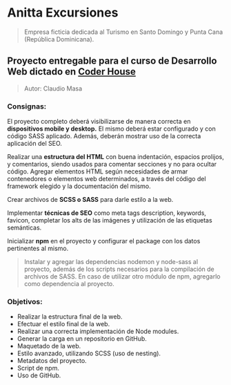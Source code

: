 # Anitta Excursiones
> Empresa ficticia dedicada al Turismo en Santo Domingo y Punta Cana (República Dominicana).

## Proyecto entregable para el curso de Desarrollo Web dictado en [Coder House](https://www.coderhouse.com "Coder House")

> Autor: Claudio Masa

### Consignas:
El proyecto completo deberá visibilizarse de manera correcta en **dispositivos mobile y desktop.** El mismo deberá estar configurado y con código SASS aplicado. Además, deberán mostrar uso de la correcta aplicación del SEO.

Realizar una **estructura del HTML** con buena indentación, espacios prolijos, y comentarios, siendo usados para comentar secciones y no para ocultar código.
Agregar elementos HTML según necesidades de armar contenedores o elementos web determinados, a través del código del framework elegido y la documentación del mismo.

Crear archivos de **SCSS o SASS** para darle estilo a la web.

Implementar **técnicas de SEO** como meta tags description, keywords, favicon, completar los alts de las imágenes y utilización de las etiquetas semánticas.

Inicializar **npm** en el proyecto y configurar el package con los datos pertinentes al mismo.
> Instalar y agregar las dependencias nodemon y node-sass al proyecto, además de los scripts necesarios para la compilación de archivos de SASS.
En caso de utilizar otro módulo de npm, agregarlo como dependencia al proyecto.

### Objetivos:
- Realizar la estructura final de la web.
- Efectuar el estilo final de la web.
- Realizar una correcta implementación de Node modules.
- Generar la carga en un repositorio en GitHub.
- Maquetado de la web.
- Estilo avanzado, utilizando SCSS (uso de nesting).
- Metadatos del proyecto.
- Script de npm.
- Uso de GitHub.